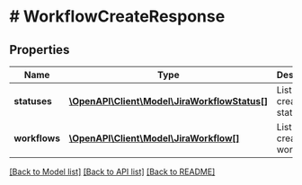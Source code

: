 # # WorkflowCreateResponse

## Properties

Name | Type | Description | Notes
------------ | ------------- | ------------- | -------------
**statuses** | [**\OpenAPI\Client\Model\JiraWorkflowStatus[]**](JiraWorkflowStatus.md) | List of created statuses. | [optional]
**workflows** | [**\OpenAPI\Client\Model\JiraWorkflow[]**](JiraWorkflow.md) | List of created workflows. | [optional]

[[Back to Model list]](../../README.md#models) [[Back to API list]](../../README.md#endpoints) [[Back to README]](../../README.md)
